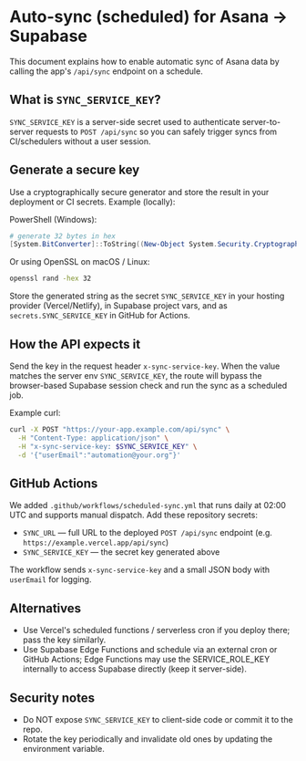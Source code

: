 # Auto-sync (scheduled) for Asana -> Supabase

This document explains how to enable automatic sync of Asana data by calling the app's `/api/sync` endpoint on a schedule.

## What is `SYNC_SERVICE_KEY`?

`SYNC_SERVICE_KEY` is a server-side secret used to authenticate server-to-server requests to `POST /api/sync` so you can safely trigger syncs from CI/schedulers without a user session.

## Generate a secure key

Use a cryptographically secure generator and store the result in your deployment or CI secrets. Example (locally):

PowerShell (Windows):

```powershell
# generate 32 bytes in hex
[System.BitConverter]::ToString((New-Object System.Security.Cryptography.RNGCryptoServiceProvider).GetBytes(32)).Replace('-', '').ToLower()
```

Or using OpenSSL on macOS / Linux:

```bash
openssl rand -hex 32
```

Store the generated string as the secret `SYNC_SERVICE_KEY` in your hosting provider (Vercel/Netlify), in Supabase project vars, and as `secrets.SYNC_SERVICE_KEY` in GitHub for Actions.

## How the API expects it

Send the key in the request header `x-sync-service-key`. When the value matches the server env `SYNC_SERVICE_KEY`, the route will bypass the browser-based Supabase session check and run the sync as a scheduled job.

Example curl:

```bash
curl -X POST "https://your-app.example.com/api/sync" \
  -H "Content-Type: application/json" \
  -H "x-sync-service-key: $SYNC_SERVICE_KEY" \
  -d '{"userEmail":"automation@your.org"}'
```

## GitHub Actions

We added `.github/workflows/scheduled-sync.yml` that runs daily at 02:00 UTC and supports manual dispatch. Add these repository secrets:

- `SYNC_URL` — full URL to the deployed `POST /api/sync` endpoint (e.g. `https://example.vercel.app/api/sync`)
- `SYNC_SERVICE_KEY` — the secret key generated above

The workflow sends `x-sync-service-key` and a small JSON body with `userEmail` for logging.

## Alternatives

- Use Vercel's scheduled functions / serverless cron if you deploy there; pass the key similarly.
- Use Supabase Edge Functions and schedule via an external cron or GitHub Actions; Edge Functions may use the SERVICE_ROLE_KEY internally to access Supabase directly (keep it server-side).

## Security notes

- Do NOT expose `SYNC_SERVICE_KEY` to client-side code or commit it to the repo.
- Rotate the key periodically and invalidate old ones by updating the environment variable.
